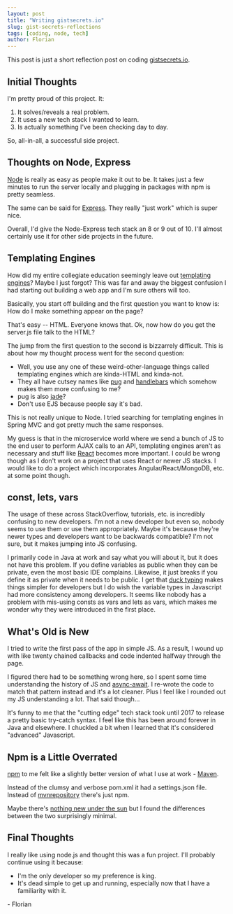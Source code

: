 ```yaml
---
layout: post
title: "Writing gistsecrets.io"
slug: gist-secrets-reflections
tags: [coding, node, tech]
author: Florian
---
```


This post is just a short reflection post on coding [gistsecrets.io](https://gistsecrets.io/home).

## Initial Thoughts

I'm pretty proud of this project. It:

1. It solves/reveals a real problem.
2. It uses a new tech stack I wanted to learn.
3. Is actually something I've been checking day to day.

So, all-in-all, a successful side project.

## Thoughts on Node, Express

[Node](https://nodejs.dev/) is really as easy as people make it out to be.
It takes just a few minutes to run the server locally and plugging in packages with npm is pretty seamless.

The same can be said for [Express](https://expressjs.com/). They really "just work" which is super nice.

Overall, I'd give the Node-Express tech stack an 8 or 9 out of 10. I'll almost certainly use it for other side projects in the future.

## Templating Engines

How did my entire collegiate education seemingly leave out [templating engines](https://expressjs.com/en/guide/using-template-engines.html)?
Maybe I just forgot? This was far and away the biggest confusion I had starting out building a web app and I'm sure others will too. 

Basically, you start off building and the first question you want to know is: How do I make something appear on the page? 

That's easy -- HTML. Everyone knows that. Ok, now how do you get the server.js file talk to the HTML?

The jump from the first question to the second is bizzarrely difficult. This is about how my thought process went for the second question:

* Well, you use any one of these weird-other-language things called templating engines which are kinda-HTML and kinda-not.
* They all have cutsey names like [pug](https://pugjs.org/api/getting-started.html) and [handlebars](https://handlebarsjs.com/) which somehow makes them more confusing to me?
* pug is also [jade](https://github.com/pugjs/pug/issues/2184)?
* Don't use EJS because people say it's bad.

This is not really unique to Node. I tried searching for templating engines in Spring MVC and got pretty much the same responses.

My guess is that in the microservice world where we send a bunch of JS to the end user to perform AJAX calls to an API, templating engines aren't as necessary and stuff 
like [React](https://reactjs.org/) becomes more important.
I could be wrong though as I don't work on a project that uses React or newer JS stacks. I would like to do a project which incorporates Angular/React/MongoDB, etc. at some point though.

## const, lets, vars

The usage of these across StackOverflow, tutorials, etc. is incredibly confusing to new developers. I'm not a new developer but even so, nobody seems to use them or use them appropriately. Maybe it's because they're newer types and developers want to be backwards compatible? I'm not sure, but it makes jumping into JS confusing.

I primarily code in Java at work and say what you will about it, but it does not have this problem. If you define variables as public when they can be private, even the most basic IDE complains. Likewise, it just breaks if you define it as private when it needs to be public. I get that [duck typing](https://en.wikipedia.org/wiki/Duck_typing) makes things simpler for developers but I do wish the variable types in Javascript had more consistency among developers. It seems like nobody has a problem with mis-using consts as vars and lets as vars, which makes me wonder why they were introduced in the first place.

## What's Old is New

I tried to write the first pass of the app in simple JS. As a result, I wound up with like twenty chained callbacks and code indented halfway through the page.

I figured there had to be something wrong here, so I spent some time understanding the history of JS and [async-await](https://www.youtube.com/watch?v=V_Kr9OSfDeU). I re-wrote the code to match that pattern instead and it's a lot cleaner. Plus I feel like I rounded out my JS understanding a lot. That said though...

It's funny to me that the "cutting edge" tech stack took until 2017 to release a pretty basic try-catch syntax. I feel like this has been around forever in Java and elsewhere. I chuckled a bit when I learned that it's considered "advanced" Javascript.

## Npm is a Little Overrated

[npm](https://www.npmjs.com/) to me felt like a slightly better version of what I use at work - [Maven](https://maven.apache.org/). 

Instead of the clumsy and verbose pom.xml it had a settings.json file. Instead of [mvnrepository](https://mvnrepository.com/) there's just npm.

Maybe there's [nothing new under the sun](https://en.wikipedia.org/wiki/Under_the_Sun) but I found the differences between the two surprisingly minimal.

## Final Thoughts

I really like using node.js and thought this was a fun project. I'll probably continue using it because:

* I'm the only developer so my preference is king.
* It's dead simple to get up and running, especially now that I have a familiarity with it.

\- Florian